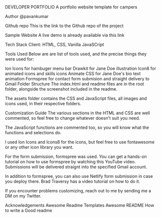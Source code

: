 DEVELOPER PORTFOLIO
A portfolio website template for campers

Author
@pavankumar

Github repo
This is the link to the Github repo of the project

Sample Website
A live demo is already available via this link

Tech Stack
Client: HTML, CSS, Vanilla JavaSCript

Tools Used
Below are are list of tools used, and the precise things they were used for:

Ion Icons for hambuger menu bar
Drawkit for Jane Doe illustration
Icon8 for animated icons and skills icons
Animate CSS for Jane Doe's bio text animation
Formspree for contact form submision and straight delivery to Gmail
Folder Structure
The index.html and readme files are in the root folder, alongside the screenshot included in the readme.

The assets folder contains the CSS and JavaScript files, all images and icons used, in their respective folders.

Customization Guide
The various sections in the HTML and CSS are well commented, so feel free to change whatever doesn't suit you need.

The JavaScript functions are commented too, so you will know what the functions and selections do.

I used Ion Icons and Icons8 for the icons, but feel free to use fontawesome or any other icon library you want.

For the form submission, formspree was used. You can get a hands-on tutorial on how to use formspree by watching this YouTube video. Submissions will be delivered straignt into the specified Gmail account.

In addition to formspree, you can also use Netlify form submission in case you deploy there. Brad Traversy has a video tutorial on how to do it.

If you encounter problems customizing, reach out to me by sending me a DM on my Twitter.

Acknowledgements
Awesome Readme Templates
Awesome README
How to write a Good readme
